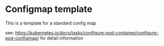 # Configmap template

This is a template for a standard config map

see: https://kubernetes.io/docs/tasks/configure-pod-container/configure-pod-configmap/ for detail information
